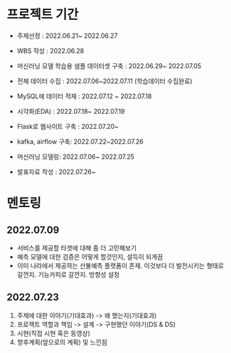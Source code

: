# 프로젝트 기간

+ 주제선정 : 2022.06.21~ 2022.06.27
+ WBS 작성 : 2022.06.28
+ 머신러닝 모델 학습용 샘플 데이터셋 구축 : 2022.06.29~ 2022.07.05
+ 전체 데이터 수집 : 2022.07.06~2022.07.11 (학습데이터 수집완료)
+ MySQL에 데이터 적재 : 2022.07.12 ~ 2022.07.18
+ 시각화(EDA) : 2022.07.18~ 2022.07.19
+ Flask로 웹사이트 구축 : 2022.07.20~
+ kafka, airflow 구축: 2022.07.22~2022.07.26
+ 머신러닝 모델링: 2022.07.06~ 2022.07.25

+ 발표자료 작성 : 2022.07.26~



# 멘토링



## 2022.07.09

+ 서비스를 제공할 타겟에 대해 좀 더 고민해보기
+ 예측 모델에 대한 검증은 어떻게 할것인지, 설득이 되게끔
+ 이미 나라에서 제공하는 산불예측 플랫폼이 존재. 이것보다 더 발전시키는 형태로 갈껀지. 기능카피로 갈껀지. 방향성 설정



## 2022.07.23

1. 주제에 대한 이야기(기대효과) -> 왜 했는지(기대효과)
2. 프로젝트 역할과 책임 -> 설계 -> 구현했던 이야기(DS & DS)
3. 시현(직접 시현 혹은 동영상)
4. 향후계획(앞으로의 계획) 및 느낀점

